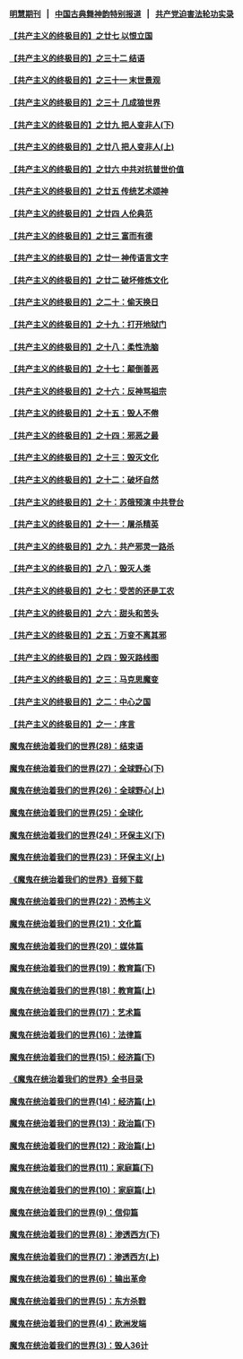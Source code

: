 #### [明慧期刊](https://github.com/gfw-breaker/mh-qikan) &nbsp;&nbsp;|&nbsp;&nbsp; [中国古典舞神韵特别报道](https://github.com/gfw-breaker/mh-news/blob/master/shenyun.md?t=07101136) &nbsp;&nbsp;|&nbsp;&nbsp; [共产党迫害法轮功实录](https://github.com/gfw-breaker/mh-news/blob/master/README.md?t=07101136)  

#### [【共产主义的终极目的】之廿七 以恨立国](../pages/nsc422/n11336944.md?t=07101136) 

#### [【共产主义的终极目的】之三十二 结语](../pages/nsc422/n11360535.md?t=07101136) 

#### [【共产主义的终极目的】之三十一 末世景观](../pages/nsc422/n11351129.md?t=07101136) 

#### [【共产主义的终极目的】之三十 几成狼世界](../pages/nsc422/n11348280.md?t=07101136) 

#### [【共产主义的终极目的】之廿九 把人变非人(下)](../pages/nsc422/n11344140.md?t=07101136) 

#### [【共产主义的终极目的】之廿八 把人变非人(上)](../pages/nsc422/n11340492.md?t=07101136) 

#### [【共产主义的终极目的】之廿六 中共对抗普世价值](../pages/nsc422/n11324785.md?t=07101136) 

#### [【共产主义的终极目的】之廿五 传统艺术颂神](../pages/nsc422/n11296396.md?t=07101136) 

#### [【共产主义的终极目的】之廿四 人伦典范](../pages/nsc422/n11296397.md?t=07101136) 

#### [【共产主义的终极目的】之廿三 富而有德](../pages/nsc422/n11283598.md?t=07101136) 

#### [【共产主义的终极目的】之廿一 神传语言文字](../pages/nsc422/n11263265.md?t=07101136) 

#### [【共产主义的终极目的】之廿二 破坏修炼文化](../pages/nsc422/n11245728.md?t=07101136) 

#### [【共产主义的终极目的】之二十：偷天换日](../pages/nsc422/n11238846.md?t=07101136) 

#### [【共产主义的终极目的】之十九：打开地狱门](../pages/nsc422/n11206376.md?t=07101136) 

#### [【共产主义的终极目的】之十八：柔性洗脑](../pages/nsc422/n11199994.md?t=07101136) 

#### [【共产主义的终极目的】之十七：颠倒善恶](../pages/nsc422/n11179782.md?t=07101136) 

#### [【共产主义的终极目的】之十六：反神骂祖宗](../pages/nsc422/n11166798.md?t=07101136) 

#### [【共产主义的终极目的】之十五：毁人不倦](../pages/nsc422/n11166792.md?t=07101136) 

#### [【共产主义的终极目的】之十四：邪恶之最](../pages/nsc422/n11150249.md?t=07101136) 

#### [【共产主义的终极目的】之十三：毁灭文化](../pages/nsc422/n11135227.md?t=07101136) 

#### [【共产主义的终极目的】之十二：破坏自然](../pages/nsc422/n11135214.md?t=07101136) 

#### [【共产主义的终极目的】之十：苏俄预演 中共登台](../pages/nsc422/n11118424.md?t=07101136) 

#### [【共产主义的终极目的】之十一：屠杀精英](../pages/nsc422/n11118442.md?t=07101136) 

#### [【共产主义的终极目的】之九：共产邪灵一路杀](../pages/nsc422/n11114139.md?t=07101136) 

#### [【共产主义的终极目的】之八：毁灭人类](../pages/nsc422/n11108503.md?t=07101136) 

#### [【共产主义的终极目的】之七：受苦的还是工农](../pages/nsc422/n11101809.md?t=07101136) 

#### [【共产主义的终极目的】之六：甜头和苦头](../pages/nsc422/n11096971.md?t=07101136) 

#### [【共产主义的终极目的】之五：万变不离其邪](../pages/nsc422/n11091285.md?t=07101136) 

#### [【共产主义的终极目的】之四：毁灭路线图](../pages/nsc422/n11086284.md?t=07101136) 

#### [【共产主义的终极目的】之三：马克思魔变](../pages/nsc422/n11061941.md?t=07101136) 

#### [【共产主义的终极目的】之二：中心之国](../pages/nsc422/n11047728.md?t=07101136) 

#### [【共产主义的终极目的】之一：序言](../pages/nsc422/n11086077.md?t=07101136) 

#### [魔鬼在统治着我们的世界(28)：结束语](../pages/nsc422/n10936246.md?t=07101136) 

#### [魔鬼在统治着我们的世界(27)：全球野心(下)](../pages/nsc422/n10928319.md?t=07101136) 

#### [魔鬼在统治着我们的世界(26)：全球野心(上)](../pages/nsc422/n10900318.md?t=07101136) 

#### [魔鬼在统治着我们的世界(25)：全球化](../pages/nsc422/n10788205.md?t=07101136) 

#### [魔鬼在统治着我们的世界(24)：环保主义(下)](../pages/nsc422/n10695307.md?t=07101136) 

#### [魔鬼在统治着我们的世界(23)：环保主义(上)](../pages/nsc422/n10688613.md?t=07101136) 

#### [《魔鬼在统治着我们的世界》音频下载](../pages/nsc422/n10635553.md?t=07101136) 

#### [魔鬼在统治着我们的世界(22)：恐怖主义](../pages/nsc422/n10614727.md?t=07101136) 

#### [魔鬼在统治着我们的世界(21)：文化篇](../pages/nsc422/n10597706.md?t=07101136) 

#### [魔鬼在统治着我们的世界(20)：媒体篇](../pages/nsc422/n10586579.md?t=07101136) 

#### [魔鬼在统治着我们的世界(19)：教育篇(下)](../pages/nsc422/n10564808.md?t=07101136) 

#### [魔鬼在统治着我们的世界(18)：教育篇(上)](../pages/nsc422/n10526970.md?t=07101136) 

#### [魔鬼在统治着我们的世界(17)：艺术篇](../pages/nsc422/n10499093.md?t=07101136) 

#### [魔鬼在统治着我们的世界(16)：法律篇](../pages/nsc422/n10485969.md?t=07101136) 

#### [魔鬼在统治着我们的世界(15)：经济篇(下)](../pages/nsc422/n10469975.md?t=07101136) 

#### [《魔鬼在统治着我们的世界》全书目录](../pages/nsc422/n10464261.md?t=07101136) 

#### [魔鬼在统治着我们的世界(14)：经济篇(上)](../pages/nsc422/n10457370.md?t=07101136) 

#### [魔鬼在统治着我们的世界(13)：政治篇(下)](../pages/nsc422/n10448270.md?t=07101136) 

#### [魔鬼在统治着我们的世界(12)：政治篇(上)](../pages/nsc422/n10444576.md?t=07101136) 

#### [魔鬼在统治着我们的世界(11)：家庭篇(下)](../pages/nsc422/n10440961.md?t=07101136) 

#### [魔鬼在统治着我们的世界(10)：家庭篇(上)](../pages/nsc422/n10435448.md?t=07101136) 

#### [魔鬼在统治着我们的世界(9)：信仰篇](../pages/nsc422/n10432159.md?t=07101136) 

#### [魔鬼在统治着我们的世界(8)：渗透西方(下)](../pages/nsc422/n10429603.md?t=07101136) 

#### [魔鬼在统治着我们的世界(7)：渗透西方(上)](../pages/nsc422/n10426013.md?t=07101136) 

#### [魔鬼在统治着我们的世界(6)：输出革命](../pages/nsc422/n10421536.md?t=07101136) 

#### [魔鬼在统治着我们的世界(5)：东方杀戮](../pages/nsc422/n10417707.md?t=07101136) 

#### [魔鬼在统治着我们的世界(4)：欧洲发端](../pages/nsc422/n10414890.md?t=07101136) 

#### [魔鬼在统治着我们的世界(3)：毁人36计](../pages/nsc422/n10411583.md?t=07101136) 

